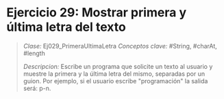 # Ejercicio 29: Mostrar primera y última letra del texto
> *Clase:* Ej029_PrimeraUltimaLetra
> *Conceptos clave:* #String, #charAt, #length
>
> *Descripcion:* Escribe un programa que solicite un texto al usuario y muestre la primera y la última letra del mismo, separadas por un guion. Por ejemplo, si el usuario escribe "programación" la salida será: p-n.